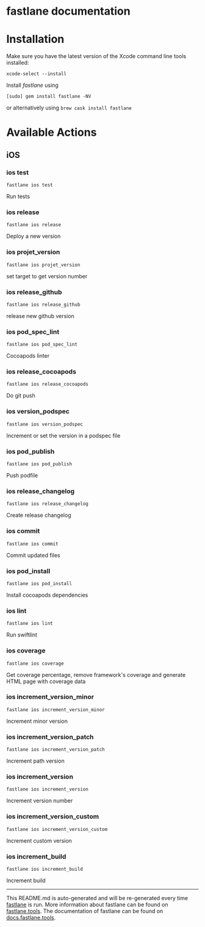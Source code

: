 fastlane documentation
================
# Installation

Make sure you have the latest version of the Xcode command line tools installed:

```
xcode-select --install
```

Install _fastlane_ using
```
[sudo] gem install fastlane -NV
```
or alternatively using `brew cask install fastlane`

# Available Actions
## iOS
### ios test
```
fastlane ios test
```
Run tests
### ios release
```
fastlane ios release
```
Deploy a new version
### ios projet_version
```
fastlane ios projet_version
```
set target to get version number
### ios release_github
```
fastlane ios release_github
```
release new github version
### ios pod_spec_lint
```
fastlane ios pod_spec_lint
```
Cocoapods linter
### ios release_cocoapods
```
fastlane ios release_cocoapods
```
Do git push
### ios version_podspec
```
fastlane ios version_podspec
```
Increment or set the version in a podspec file
### ios pod_publish
```
fastlane ios pod_publish
```
Push podfile
### ios release_changelog
```
fastlane ios release_changelog
```
Create release changelog
### ios commit
```
fastlane ios commit
```
Commit updated files
### ios pod_install
```
fastlane ios pod_install
```
Install cocoapods dependencies
### ios lint
```
fastlane ios lint
```
Run swiftlint
### ios coverage
```
fastlane ios coverage
```
Get coverage percentage, remove framework's coverage and generate HTML page with coverage data
### ios increment_version_minor
```
fastlane ios increment_version_minor
```
Increment minor version
### ios increment_version_patch
```
fastlane ios increment_version_patch
```
Increment path version
### ios increment_version
```
fastlane ios increment_version
```
Increment version number
### ios increment_version_custom
```
fastlane ios increment_version_custom
```
Increment custom version
### ios increment_build
```
fastlane ios increment_build
```
Increment build

----

This README.md is auto-generated and will be re-generated every time [fastlane](https://fastlane.tools) is run.
More information about fastlane can be found on [fastlane.tools](https://fastlane.tools).
The documentation of fastlane can be found on [docs.fastlane.tools](https://docs.fastlane.tools).
